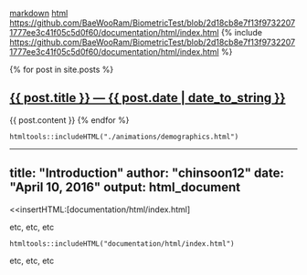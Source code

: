 [markdown](documentation/markdown/index.md)
[html](documentation/html/index.html)
https://github.com/BaeWooRam/BiometricTest/blob/2d18cb8e7f13f97322071777ee3c41f05c5d0f60/documentation/html/index.html
{% include https://github.com/BaeWooRam/BiometricTest/blob/2d18cb8e7f13f97322071777ee3c41f05c5d0f60/documentation/html/index.html %}

{% for post in site.posts %}
    <a href="{{ post.url }}">
        <h2>{{ post.title }} &mdash; {{ post.date | date_to_string }}</h2>
    </a>
    {{ post.content }}
{% endfor %}

```{r showChoro1}
htmltools::includeHTML("./animations/demographics.html")
```

---
title: "Introduction"
author: "chinsoon12"
date: "April 10, 2016"
output: html_document
---

<<insertHTML:[documentation/html/index.html]

etc, etc, etc

```{r, echo=FALSE}
htmltools::includeHTML("documentation/html/index.html")
```

etc, etc, etc
